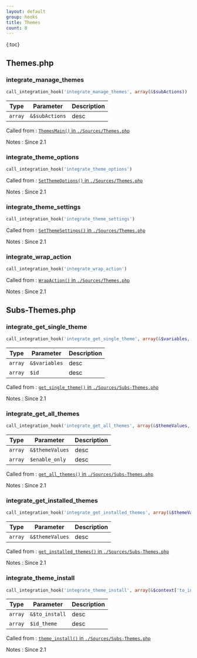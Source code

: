 ```yaml
---
layout: default
group: hooks
title: Themes
count: 8
---
```

{:toc}
## Themes.php
### integrate_manage_themes

```php
call_integration_hook('integrate_manage_themes', array(&$subActions))
```

Type|Parameter|Description
---|---|---
`array`|`&$subActions`|desc

Called from
: [`ThemesMain()` in `./Sources/Themes.php`](../docs/themes.html#themesmain)

Notes
: Since 2.1

### integrate_theme_options

```php
call_integration_hook('integrate_theme_options')
```


Called from
: [`SetThemeOptions()` in `./Sources/Themes.php`](../docs/themes.html#setthemeoptions)

Notes
: Since 2.1

### integrate_theme_settings

```php
call_integration_hook('integrate_theme_settings')
```


Called from
: [`SetThemeSettings()` in `./Sources/Themes.php`](../docs/themes.html#setthemesettings)

Notes
: Since 2.1

### integrate_wrap_action

```php
call_integration_hook('integrate_wrap_action')
```


Called from
: [`WrapAction()` in `./Sources/Themes.php`](../docs/themes.html#wrapaction)

Notes
: Since 2.1


## Subs-Themes.php
### integrate_get_single_theme

```php
call_integration_hook('integrate_get_single_theme', array(&$variables, $id))
```

Type|Parameter|Description
---|---|---
`array`|`&$variables`|desc
`array`|`$id`|desc

Called from
: [`get_single_theme()` in `./Sources/Subs-Themes.php`](../docs/subs-themes.html#get_single_theme)

Notes
: Since 2.1

### integrate_get_all_themes

```php
call_integration_hook('integrate_get_all_themes', array(&$themeValues, $enable_only))
```

Type|Parameter|Description
---|---|---
`array`|`&$themeValues`|desc
`array`|`$enable_only`|desc

Called from
: [`get_all_themes()` in `./Sources/Subs-Themes.php`](../docs/subs-themes.html#get_all_themes)

Notes
: Since 2.1

### integrate_get_installed_themes

```php
call_integration_hook('integrate_get_installed_themes', array(&$themeValues))
```

Type|Parameter|Description
---|---|---
`array`|`&$themeValues`|desc

Called from
: [`get_installed_themes()` in `./Sources/Subs-Themes.php`](../docs/subs-themes.html#get_installed_themes)

Notes
: Since 2.1

### integrate_theme_install

```php
call_integration_hook('integrate_theme_install', array(&$context['to_install'], $id_theme))
```

Type|Parameter|Description
---|---|---
`array`|`&$to_install`|desc
`array`|`$id_theme`|desc

Called from
: [`theme_install()` in `./Sources/Subs-Themes.php`](../docs/subs-themes.html#theme_install)

Notes
: Since 2.1

